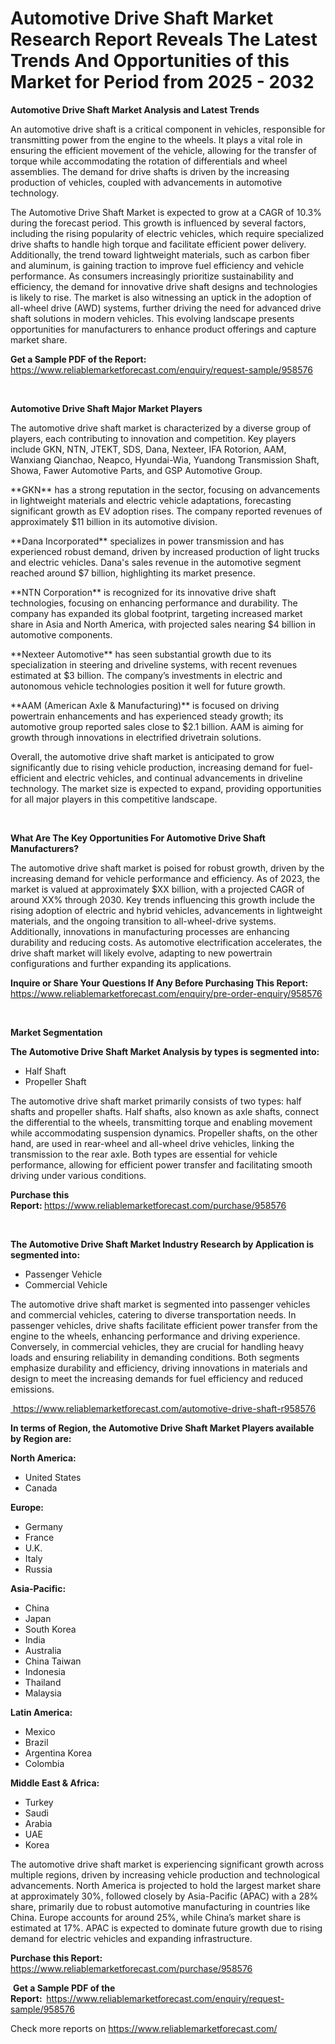 <p><h1>Automotive Drive Shaft Market Research Report Reveals The Latest Trends And Opportunities of this Market for Period from 2025 - 2032</h1></p><p><strong>Automotive Drive Shaft Market Analysis and Latest Trends</strong></p>
<p><p>An automotive drive shaft is a critical component in vehicles, responsible for transmitting power from the engine to the wheels. It plays a vital role in ensuring the efficient movement of the vehicle, allowing for the transfer of torque while accommodating the rotation of differentials and wheel assemblies. The demand for drive shafts is driven by the increasing production of vehicles, coupled with advancements in automotive technology.</p><p>The Automotive Drive Shaft Market is expected to grow at a CAGR of 10.3% during the forecast period. This growth is influenced by several factors, including the rising popularity of electric vehicles, which require specialized drive shafts to handle high torque and facilitate efficient power delivery. Additionally, the trend toward lightweight materials, such as carbon fiber and aluminum, is gaining traction to improve fuel efficiency and vehicle performance. As consumers increasingly prioritize sustainability and efficiency, the demand for innovative drive shaft designs and technologies is likely to rise. The market is also witnessing an uptick in the adoption of all-wheel drive (AWD) systems, further driving the need for advanced drive shaft solutions in modern vehicles. This evolving landscape presents opportunities for manufacturers to enhance product offerings and capture market share.</p></p>
<p><strong>Get a Sample PDF of the Report:&nbsp;</strong> <a href="https://www.reliablemarketforecast.com/enquiry/request-sample/958576?utm_campaign=3574&utm_medium=2&utm_source=Github&utm_content=ia&utm_term=10042025&utm_id=automotive-drive-shaft">https://www.reliablemarketforecast.com/enquiry/request-sample/958576</a></p>
<p>&nbsp;</p>
<p><strong>Automotive Drive Shaft Major Market Players</strong></p>
<p><p>The automotive drive shaft market is characterized by a diverse group of players, each contributing to innovation and competition. Key players include GKN, NTN, JTEKT, SDS, Dana, Nexteer, IFA Rotorion, AAM, Wanxiang Qianchao, Neapco, Hyundai-Wia, Yuandong Transmission Shaft, Showa, Fawer Automotive Parts, and GSP Automotive Group.</p><p>**GKN** has a strong reputation in the sector, focusing on advancements in lightweight materials and electric vehicle adaptations, forecasting significant growth as EV adoption rises. The company reported revenues of approximately $11 billion in its automotive division.</p><p>**Dana Incorporated** specializes in power transmission and has experienced robust demand, driven by increased production of light trucks and electric vehicles. Dana's sales revenue in the automotive segment reached around $7 billion, highlighting its market presence.</p><p>**NTN Corporation** is recognized for its innovative drive shaft technologies, focusing on enhancing performance and durability. The company has expanded its global footprint, targeting increased market share in Asia and North America, with projected sales nearing $4 billion in automotive components.</p><p>**Nexteer Automotive** has seen substantial growth due to its specialization in steering and driveline systems, with recent revenues estimated at $3 billion. The company’s investments in electric and autonomous vehicle technologies position it well for future growth.</p><p>**AAM (American Axle & Manufacturing)** is focused on driving powertrain enhancements and has experienced steady growth; its automotive group reported sales close to $2.1 billion. AAM is aiming for growth through innovations in electrified drivetrain solutions.</p><p>Overall, the automotive drive shaft market is anticipated to grow significantly due to rising vehicle production, increasing demand for fuel-efficient and electric vehicles, and continual advancements in driveline technology. The market size is expected to expand, providing opportunities for all major players in this competitive landscape.</p></p>
<p>&nbsp;</p>
<p><strong>What Are The Key Opportunities For Automotive Drive Shaft Manufacturers?</strong></p>
<p><p>The automotive drive shaft market is poised for robust growth, driven by the increasing demand for vehicle performance and efficiency. As of 2023, the market is valued at approximately $XX billion, with a projected CAGR of around XX% through 2030. Key trends influencing this growth include the rising adoption of electric and hybrid vehicles, advancements in lightweight materials, and the ongoing transition to all-wheel-drive systems. Additionally, innovations in manufacturing processes are enhancing durability and reducing costs. As automotive electrification accelerates, the drive shaft market will likely evolve, adapting to new powertrain configurations and further expanding its applications.</p></p>
<p><strong>Inquire or Share Your Questions If Any Before Purchasing This Report:</strong> <a href="https://www.reliablemarketforecast.com/enquiry/pre-order-enquiry/958576?utm_campaign=3574&utm_medium=2&utm_source=Github&utm_content=ia&utm_term=10042025&utm_id=automotive-drive-shaft">https://www.reliablemarketforecast.com/enquiry/pre-order-enquiry/958576</a></p>
<p>&nbsp;</p>
<p><strong>Market Segmentation</strong></p>
<p><strong>The Automotive Drive Shaft Market Analysis by types is segmented into:</strong></p>
<p><ul><li>Half Shaft</li><li>Propeller Shaft</li></ul></p>
<p><p>The automotive drive shaft market primarily consists of two types: half shafts and propeller shafts. Half shafts, also known as axle shafts, connect the differential to the wheels, transmitting torque and enabling movement while accommodating suspension dynamics. Propeller shafts, on the other hand, are used in rear-wheel and all-wheel drive vehicles, linking the transmission to the rear axle. Both types are essential for vehicle performance, allowing for efficient power transfer and facilitating smooth driving under various conditions.</p></p>
<p><strong>Purchase this Report:&nbsp;</strong><a href="https://www.reliablemarketforecast.com/purchase/958576?utm_campaign=3574&utm_medium=2&utm_source=Github&utm_content=ia&utm_term=10042025&utm_id=automotive-drive-shaft">https://www.reliablemarketforecast.com/purchase/958576</a></p>
<p>&nbsp;</p>
<p><strong>The Automotive Drive Shaft Market Industry Research by Application is segmented into:</strong></p>
<p><ul><li>Passenger Vehicle</li><li>Commercial Vehicle</li></ul></p>
<p><p>The automotive drive shaft market is segmented into passenger vehicles and commercial vehicles, catering to diverse transportation needs. In passenger vehicles, drive shafts facilitate efficient power transfer from the engine to the wheels, enhancing performance and driving experience. Conversely, in commercial vehicles, they are crucial for handling heavy loads and ensuring reliability in demanding conditions. Both segments emphasize durability and efficiency, driving innovations in materials and design to meet the increasing demands for fuel efficiency and reduced emissions.</p></p>
<p><a href="https://www.reliablemarketforecast.com/automotive-drive-shaft-r958576?utm_campaign=3574&utm_medium=2&utm_source=Github&utm_content=ia&utm_term=10042025&utm_id=automotive-drive-shaft">&nbsp;https://www.reliablemarketforecast.com/automotive-drive-shaft-r958576</a></p>
<p><strong>In terms of Region, the Automotive Drive Shaft Market Players available by Region are:</strong></p>
<p>
    <p> <strong> North America: </strong>
        <ul>
            <li>United States</li>
            <li>Canada</li>
        </ul>
        </p> 
    <p> <strong> Europe: </strong>
        <ul>
            <li>Germany</li>
            <li>France</li>
            <li>U.K.</li>
            <li>Italy</li>
            <li>Russia</li>
        </ul>
        </p> 
    <p> <strong> Asia-Pacific: </strong>
        <ul>
            <li>China</li>
            <li>Japan</li>
            <li>South Korea</li>
            <li>India</li>
            <li>Australia</li>
            <li>China Taiwan</li>
            <li>Indonesia</li>
            <li>Thailand</li>
            <li>Malaysia</li>
        </ul>
        </p> 
    <p> <strong> Latin America: </strong>
        <ul>
            <li>Mexico</li>
            <li>Brazil</li>
            <li>Argentina Korea</li>
            <li>Colombia</li>
        </ul>
        </p> 
    <p> <strong> Middle East & Africa: </strong>
        <ul>
            <li>Turkey</li>
            <li>Saudi</li>
            <li>Arabia</li>
            <li>UAE</li>
            <li>Korea</li>
        </ul>
    </p>
    </p>
<p><p>The automotive drive shaft market is experiencing significant growth across multiple regions, driven by increasing vehicle production and technological advancements. North America is projected to hold the largest market share at approximately 30%, followed closely by Asia-Pacific (APAC) with a 28% share, primarily due to robust automotive manufacturing in countries like China. Europe accounts for around 25%, while China’s market share is estimated at 17%. APAC is expected to dominate future growth due to rising demand for electric vehicles and expanding infrastructure.</p></p>
<p><strong>Purchase this Report: </strong><a href="https://www.reliablemarketforecast.com/purchase/958576?utm_campaign=3574&utm_medium=2&utm_source=Github&utm_content=ia&utm_term=10042025&utm_id=automotive-drive-shaft">https://www.reliablemarketforecast.com/purchase/958576</a></p>
<p>&nbsp;<strong>Get a Sample PDF of the Report:&nbsp;&nbsp;</strong><a href="https://www.reliablemarketforecast.com/enquiry/request-sample/958576?utm_campaign=3574&utm_medium=2&utm_source=Github&utm_content=ia&utm_term=10042025&utm_id=automotive-drive-shaft">https://www.reliablemarketforecast.com/enquiry/request-sample/958576</a></p>
<p><strong></strong></p>
<p>Check more reports on <a href="https://www.reliablemarketforecast.com/?utm_campaign=3574&utm_medium=2&utm_source=Github&utm_content=ia&utm_term=10042025&utm_id=automotive-drive-shaft">https://www.reliablemarketforecast.com/</a></p>
